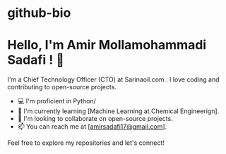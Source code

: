 # github-bio
# Hello, I'm Amir Mollamohammadi Sadafi ! 👋

I'm a Chief Technology Officer (CTO) at Sarinaoil.com . I love coding and contributing to open-source projects.

- 💻 I'm proficient in Python/
- 🌱 I'm currently learning [Machine Learning at Chemical Engineerign].
- 👯 I'm looking to collaborate on open-source projects.
- 📫 You can reach me at [amirsadafi17@gmail.com].

Feel free to explore my repositories and let's connect!

